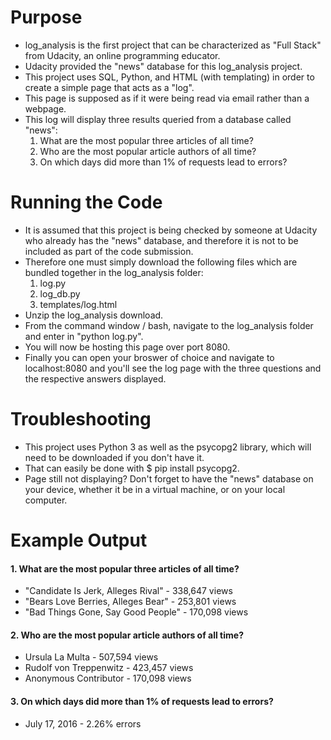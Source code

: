 # Purpose
* log_analysis is the first project that can be characterized as "Full Stack" from Udacity, an online programming educator.
* Udacity provided the "news" database for this log_analysis project.
* This project uses SQL, Python, and HTML (with templating) in order to create a simple page that acts as a "log".
* This page is supposed as if it were being read via email rather than a webpage.
* This log will display three results queried from a database called "news":
    1. What are the most popular three articles of all time?
    2. Who are the most popular article authors of all time?
    3. On which days did more than 1% of requests lead to errors?

# Running the Code
* It is assumed that this project is being checked by someone at Udacity who already has the "news" database, and therefore it is not to be included as part of the code submission.
* Therefore one must simply download the following files which are bundled together in the log_analysis folder:
    1. log.py
    2. log_db.py
    3. templates/log.html
* Unzip the log_analysis download.
* From the command window / bash, navigate to the log_analysis folder and enter in "python log.py".
* You will now be hosting this page over port 8080.
* Finally you can open your broswer of choice and navigate to localhost:8080 and you'll see the log page with the three questions and the respective answers displayed.

# Troubleshooting
* This project uses Python 3 as well as the psycopg2 library, which will need to be downloaded if you don't have it.
* That can easily be done with $ pip install psycopg2.
* Page still not displaying? Don't forget to have the "news" database on your device, whether it be in a virtual machine, or on your local computer.

# Example Output
#### 1. What are the most popular three articles of all time?


* "Candidate Is Jerk, Alleges Rival" - 338,647 views
* "Bears Love Berries, Alleges Bear" - 253,801 views
* "Bad Things Gone, Say Good People" - 170,098 views

#### 2. Who are the most popular article authors of all time?


* Ursula La Multa - 507,594 views
* Rudolf von Treppenwitz - 423,457 views
* Anonymous Contributor - 170,098 views

#### 3. On which days did more than 1% of requests lead to errors?


* July 17, 2016 - 2.26% errors
